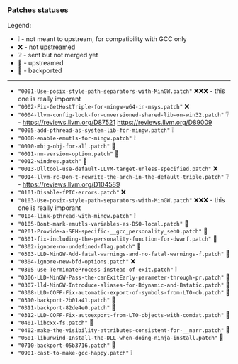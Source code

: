 ### Patches statuses

Legend:
- :grey_exclamation: - not meant to upstream, for compatibility with GCC only
- :x: - not upstreamed
- :grey_question: - sent but not merged yet
- :arrow_up_small:  - upstreamed
- :arrow_down_small:  - backported

-----
- `"0001-Use-posix-style-path-separators-with-MinGW.patch"` :x::x::x: - this one is really imporant
- `"0002-Fix-GetHostTriple-for-mingw-w64-in-msys.patch"` :x:
- `"0004-llvm-config-look-for-unversioned-shared-lib-on-win32.patch"` :grey_question: - https://reviews.llvm.org/D87521 https://reviews.llvm.org/D89009
- `"0005-add-pthread-as-system-lib-for-mingw.patch"` :grey_exclamation:
- `"0008-enable-emutls-for-mingw.patch"` :grey_exclamation:
- `"0010-mbig-obj-for-all.patch"` :arrow_up_small:
- `"0011-nm-version-option.patch"` :arrow_down_small:
- `"0012-windres.patch"` :arrow_down_small:
- `"0013-Dlltool-use-default-LLVM-target-unless-specified.patch"` :x:
- `"0014-llvm-rc-Don-t-rewrite-the-arch-in-the-default-triple.patch"` :grey_question: - https://reviews.llvm.org/D104589
- `"0101-Disable-fPIC-errors.patch"` :x:
- `"0103-Use-posix-style-path-separators-with-MinGW.patch"` :x::x::x: - this one is really imporant
- `"0104-link-pthread-with-mingw.patch"` :grey_exclamation:
- `"0105-Dont-mark-emutls-variables-as-DSO-local.patch"` :arrow_down_small:
- `"0201-Provide-a-SEH-specific-__gcc_personality_seh0.patch"` :arrow_down_small:
- `"0301-fix-including-the-personality-function-for-dwarf.patch"` :arrow_down_small:
- `"0302-ignore-no-undefined-flag.patch"` :arrow_up_small:
- `"0303-LLD-MinGW-Add-fatal-warnings-and-no-fatal-warnings-f.patch"` :arrow_up_small:
- `"0304-ignore-new-bfd-options.patch"` :x:
- `"0305-use-TerminateProcess-instead-of-exit.patch"` :grey_exclamation:
- `"0306-LLD-MinGW-Pass-the-canExitEarly-parameter-through-pr.patch"` :arrow_down_small:
- `"0307-lld-MinGW-Introduce-aliases-for-Bdynamic-and-Bstatic.patch"` :arrow_down_small:
- `"0308-LLD-COFF-Fix-automatic-export-of-symbols-from-LTO-ob.patch"` :arrow_down_small:
- `"0310-backport-2b01a41.patch"` :arrow_down_small:
- `"0311-backport-82de4e0.patch"` :arrow_down_small:
- `"0312-LLD-COFF-Fix-autoexport-from-LTO-objects-with-comdat.patch"` :arrow_down_small:
- `"0401-libcxx-fs.patch"` :arrow_down_small:
- `"0402-make-the-visibility-attributes-consistent-for-__narr.patch"` :arrow_down_small:
- `"0601-libunwind-Install-the-DLL-when-doing-ninja-install.patch"` :arrow_down_small:
- `"0710-backport-05b3716.patch"` :arrow_down_small:
- `"0901-cast-to-make-gcc-happy.patch"` :grey_exclamation:
